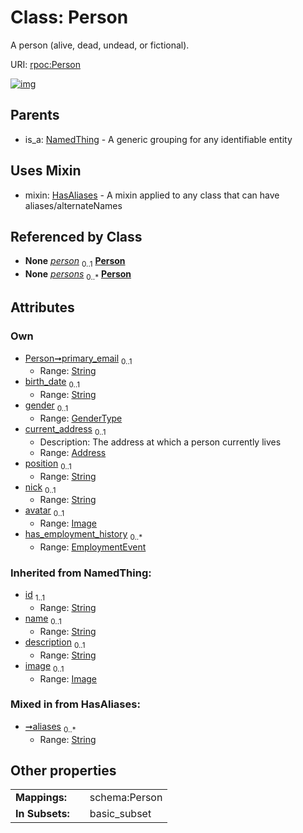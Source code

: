 
# Class: Person


A person (alive, dead, undead, or fictional).

URI: [rpoc:Person](https://pub.tech/schema/rpoc/Person)


[![img](https://yuml.me/diagram/nofunky;dir:TB/class/[EmploymentEvent]<has_employment_history%200..*-++[Person&#124;primary_email:string%20%3F;birth_date:string%20%3F;gender:GenderType%20%3F;position:string%20%3F;nick:string%20%3F;aliases:string%20*;id(i):string;name(i):string%20%3F;description(i):string%20%3F],[Image]<avatar%200..1-++[Person],[Address]<current_address%200..1-++[Person],[Membership]-%20person%200..1>[Person],[Person]uses%20-.->[HasAliases],[NamedThing]^-[Person],[NamedThing],[Membership],[Image],[HasAliases],[EmploymentEvent],[Address])](https://yuml.me/diagram/nofunky;dir:TB/class/[EmploymentEvent]<has_employment_history%200..*-++[Person&#124;primary_email:string%20%3F;birth_date:string%20%3F;gender:GenderType%20%3F;position:string%20%3F;nick:string%20%3F;aliases:string%20*;id(i):string;name(i):string%20%3F;description(i):string%20%3F],[Image]<avatar%200..1-++[Person],[Address]<current_address%200..1-++[Person],[Membership]-%20person%200..1>[Person],[Person]uses%20-.->[HasAliases],[NamedThing]^-[Person],[NamedThing],[Membership],[Image],[HasAliases],[EmploymentEvent],[Address])

## Parents

 *  is_a: [NamedThing](NamedThing.md) - A generic grouping for any identifiable entity

## Uses Mixin

 *  mixin: [HasAliases](HasAliases.md) - A mixin applied to any class that can have aliases/alternateNames

## Referenced by Class

 *  **None** *[person](person.md)*  <sub>0..1</sub>  **[Person](Person.md)**
 *  **None** *[persons](persons.md)*  <sub>0..\*</sub>  **[Person](Person.md)**

## Attributes


### Own

 * [Person➞primary_email](Person_primary_email.md)  <sub>0..1</sub>
     * Range: [String](types/String.md)
 * [birth_date](birth_date.md)  <sub>0..1</sub>
     * Range: [String](types/String.md)
 * [gender](gender.md)  <sub>0..1</sub>
     * Range: [GenderType](GenderType.md)
 * [current_address](current_address.md)  <sub>0..1</sub>
     * Description: The address at which a person currently lives
     * Range: [Address](Address.md)
 * [position](position.md)  <sub>0..1</sub>
     * Range: [String](types/String.md)
 * [nick](nick.md)  <sub>0..1</sub>
     * Range: [String](types/String.md)
 * [avatar](avatar.md)  <sub>0..1</sub>
     * Range: [Image](Image.md)
 * [has_employment_history](has_employment_history.md)  <sub>0..\*</sub>
     * Range: [EmploymentEvent](EmploymentEvent.md)

### Inherited from NamedThing:

 * [id](id.md)  <sub>1..1</sub>
     * Range: [String](types/String.md)
 * [name](name.md)  <sub>0..1</sub>
     * Range: [String](types/String.md)
 * [description](description.md)  <sub>0..1</sub>
     * Range: [String](types/String.md)
 * [image](image.md)  <sub>0..1</sub>
     * Range: [Image](Image.md)

### Mixed in from HasAliases:

 * [➞aliases](hasAliases__aliases.md)  <sub>0..\*</sub>
     * Range: [String](types/String.md)

## Other properties

|  |  |  |
| --- | --- | --- |
| **Mappings:** | | schema:Person |
| **In Subsets:** | | basic_subset |


